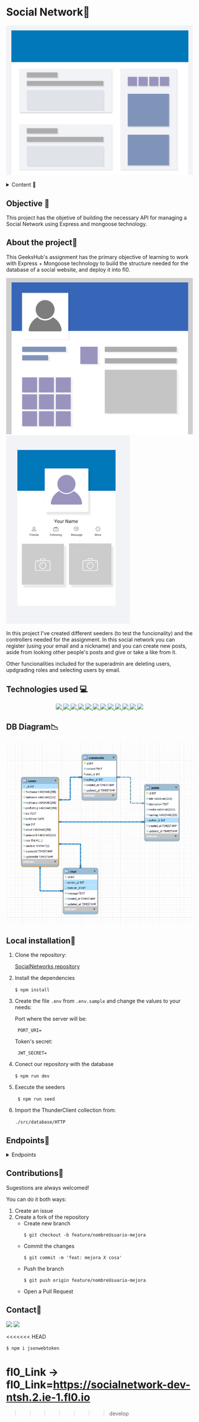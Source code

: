 # Social Network📢

![SocialWebsite Posts](./img/Posts.png)

<details>
  <summary>Content 📝</summary>
  <ol>
    <li><a href="#objective">Objective</a></li>
    <li><a href="#about-the-project">About the project</a></li>
    <li><a href="#stack">Technologies used</a></li>
    <li><a href="#diagram-bd">Diagram</a></li>
    <li><a href="#Local-installation">Installation</a></li>
    <li><a href="#endpoints">Endpoints</a></li>
    <li><a href="#contribuciones">Contribuciones</a></li>
    <li><a href="#contacto">Contacto</a></li>
  </ol>
</details>

## Objective 🎯
This project has the objetive of building the necessary API for managing a Social Network using Express and mongoose technology.

## About the project📑

This GeeksHub's assignment has the primary objective of learning to work with Express + Mongoose technology to build the structure needed for the database of a social website, and deploy it into fl0.

![SocialWebsite Profile+Posts](./img/ProfilePosts.png)
![SocialWebsite Profile+Posts](./img/Profile.png)


In this project I've created different seeders (to test the funcionality) and the controllers needed for the assignment. 
In this social network you can register (using your email and a nickname) and you can create new posts, aside from looking other people's posts and give or take a like from it.

Other funcionalities included for the superadmin are deleting users, updgrading roles and selecting users by email.



## Technologies used 💻
<div align="center">
<a href="https://www.expressjs.com/">
    <img src= "https://img.shields.io/badge/express.js-%23404d59.svg?style=for-the-badge&logo=express&logoColor=%2361DAFB"/>
</a>
<a href="https://nextjs.org/">
    <img src= "https://img.shields.io/badge/node.js-026E00?style=for-the-badge&logo=node.js&logoColor=white"/>
</a>
<a href="https://www.mongodb.com/es">
    <img src= "https://img.shields.io/badge/MongoDB-%234ea94b.svg?style=for-the-badge&logo=mongodb&logoColor=white"/>
</a>
<a href="https://developer.mozilla.org/es/docs/Web/JavaScript">
    <img src= "https://img.shields.io/badge/javascript-orange?style=for-the-badge&logo=javascript    "/>
</a>
<a href="https://www.npmjs.com/package/nodemon">
    <img src= "https://img.shields.io/badge/nodemon-lightgrey?style=for-the-badge&logo=nodemon"/>
</a>
<a href="https://www.npmjs.com/package/cors">
    <img src= "https://img.shields.io/badge/Cors-purple?style=for-the-badge
    "/>
</a>
<a href="https://www.npmjs.com/package/@faker-js/faker">
    <img src= "https://img.shields.io/badge/faker-red?style=for-the-badge"/>
</a>
<a href="https://jwt.io/">
    <img src= "https://img.shields.io/badge/JWT-lightgreen?style=for-the-badge&logo=JSON%20web%20tokens"/>
</a>
<a href="https://www.npmjs.com/package/dotenv">
    <img src= "https://img.shields.io/badge/dotenv-blue?style=for-the-badge&logo=dotenv    "/>
</a>
<a href="https://www.npmjs.com/package/bcrypt">
    <img src= "https://img.shields.io/badge/bcrypt-%23F7DF1E?style=for-the-badge&logo=bcrypt"/>
</a>
<a href="https://git-scm.com/">
    <img src= "https://img.shields.io/badge/git-F54D27?style=for-the-badge&logo=git&logoColor=white"/>
</a>
<a href="https://www.github.com/">
    <img src= "https://img.shields.io/badge/github-24292F?style=for-the-badge&logo=github&logoColor=white"/>
</a>
 </div>

## DB Diagram📉

![SocialWebsite_DB Diagram](./img/SocialNetworkDB_Diagram.png)

## Local installation🔨
1. Clone the repository:

	[SocialNetworks repository](https://github.com/JesusMatinezClavel/GeeksHub_FifthAssignment_SocialNetwork.git)

2. Install the dependencies

    ` $ npm install `

3. Create the file `.env` from `.env.sample` and change the values to your needs:

    Port where the server will be:

        PORT_URI=

    Token's secret:

        JWT_SECRET=

4. Conect our repository with the database

    `$ npm run dev`

5. Execute the seeders

    ` $ npm run seed`

7. Import the ThunderClient collection from: 

    `./src/database/HTTP`

## Endpoints🚩
<details>
<summary>Endpoints</summary>

- AUTH
    - REGISTER

            POST localhost:4000/api/auth/register
        body:
        ``` js
                {
                  "firstName": "Jesús",
                  "lastName": "Martínez-CLavel Vallés",
                  "nickName": "xuss",
                  "profileImg": "./img/default-ProfileImg.png",
                  "bio": "Xuso, un apasionado estudiante de programación en constante búsqueda de desafíos y aprendizaje",
                  "birthDate": "1992-06-04",
                  "email": "xuso@email.com",
                  "passwordBody": "aA123456"
                }
        ```

    - LOGIN

            POST localhost:4000/api/auth/login 
        body:
        ``` js
                {
                  "email": "user@user.com",
                  "password": "Pwd12345"
                }
        ```

    - LOGOUT

            POST localhost:4000/api/auth/logout


- SUPERADMIN

    - Get All Users

            GET localhost:4000/api/users?limit&page

    - Get User by Email

            POST localhost:4000/api/users?email=user@user.com

    - Update User Role

            Put localhost:4000/api/users/:id/role
        body:
        ``` js
                {
                  "role": "user"
                }
        ```
    - Delete User

            DELETE localhost:4000/api/users/:id

- USERS
    - Get Own Profile

            GET localhost:4000/api/users/profile

    - Update Own Profile

            PUT localhost:4000/api/users/profile
        body:
        ``` js
            {
              "firstName": "",
              "lastName": "",
              "nickName": "",
              "profileImg": "",
              "bio": "",
              "email": "",
              "password": "",
              "passwordCheck": ""
            }
        ```
    - Follow

            PUT localhost:4000/api/users/follow/?nickname

    - Unfollow

            PUT localhost:4000/api/users/unfollow/?nickname


- POSTS
    - Create New Post

            POST localhost:4000/api/posts/
        body:
        ``` js
            {
              "title": "post 01",
              "media": "",
              "description": "description of the post 01"
            }
        ```
    - Get My Posts

            GET localhost:4000/api/posts/own

    - Get All Posts

            GET localhost:4000/api/posts

    - Get Posts by Post ID

            GET localhost:4000/api/posts/:id

    - Get Posts by User ID

            GET localhost:4000/api/posts/user/:id

    - Delete Post by PostId

            DELETE localhost:4000/api/posts/:id

    - Update Post

            PUT localhost:4000/api/posts
        body:
        ``` js
            {
              "id":"22",
              "title":"post 01",
              "description":"",
              "media":""
            }
        ```
    - Add/Remove Like

            PUT localhost:4000/api/posts/like/:id


</details>

## Contributions🤘
Sugestions are always welcomed!

You can do it both ways:

1. Create an issue
2. Create a fork of the repository
    - Create new branch
        ```
        $ git checkout -b feature/nombreUsuario-mejora
        ```
    - Commit the changes
        ```
        $ git commit -m 'feat: mejora X cosa'
        ```
    - Push the branch
        ```
        $ git push origin feature/nombreUsuario-mejora
        ```
    - Open a Pull Request

## Contact📧
<a href = "mailto:jmcvalles@gmail.com"><img src="https://img.shields.io/badge/Gmail-C6362C?style=for-the-badge&logo=gmail&logoColor=white" target="_blank"></a>
<a href="https://www.linkedin.com/in/jes%C3%BAs-mart%C3%ADnez-clavel-vall%C3%A9s-913294108?lipi=urn%3Ali%3Apage%3Ad_flagship3_profile_view_base_contact_details%3BtQmk%2FVrTShiKcofYcK6uYg%3D%3D" target="_blank"><img src="https://img.shields.io/badge/-LinkedIn-%230077B5?style=for-the-badge&logo=linkedin&logoColor=white" target="_blank"></a> 
</p>

<<<<<<< HEAD
```bash
$ npm i jsonwebtoken
```

fl0_Link -> fl0_Link=https://socialnetwork-dev-ntsh.2.ie-1.fl0.io
=======
>>>>>>> develop
